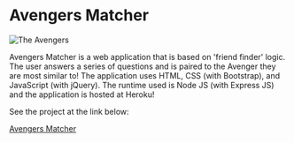 # Avengers Matcher

![The Avengers](https://bit.ly/2qYO9GU "The Avengers")

Avengers Matcher is a web application that is based on 'friend finder' logic. The user answers a series of questions and is paired to the Avenger they are most similar to! The application uses HTML, CSS (with Bootstrap), and JavaScript (with jQuery). The runtime used is Node JS (with Express JS) and the application is hosted at Heroku!

See the project at the link below:

[Avengers Matcher](https://avengers-matcher.herokuapp.com/ "Avengers Matcher")
